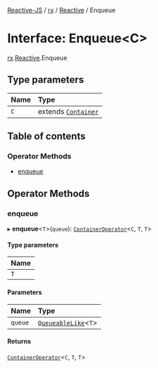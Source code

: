 [Reactive-JS](../README.md) / [rx](../modules/rx.md) / [Reactive](../modules/rx.Reactive.md) / Enqueue

# Interface: Enqueue<C\>

[rx](../modules/rx.md).[Reactive](../modules/rx.Reactive.md).Enqueue

## Type parameters

| Name | Type |
| :------ | :------ |
| `C` | extends [`Container`](containers.Container-1.md) |

## Table of contents

### Operator Methods

- [enqueue](rx.Reactive.Enqueue.md#enqueue)

## Operator Methods

### enqueue

▸ **enqueue**<`T`\>(`queue`): [`ContainerOperator`](../modules/containers.md#containeroperator)<`C`, `T`, `T`\>

#### Type parameters

| Name |
| :------ |
| `T` |

#### Parameters

| Name | Type |
| :------ | :------ |
| `queue` | [`QueueableLike`](util.QueueableLike.md)<`T`\> |

#### Returns

[`ContainerOperator`](../modules/containers.md#containeroperator)<`C`, `T`, `T`\>
